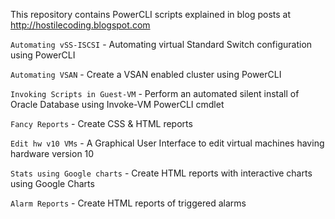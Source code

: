 This repository contains PowerCLI scripts explained in blog posts at http://hostilecoding.blogspot.com

`Automating vSS-ISCSI` - Automating virtual Standard Switch configuration using PowerCLI

`Automating VSAN` - Create a VSAN enabled cluster using PowerCLI

`Invoking Scripts in Guest-VM` - Perform an automated silent install of Oracle Database using Invoke-VM PowerCLI cmdlet

`Fancy Reports` - Create CSS & HTML reports 

`Edit hw v10 VMs` - A Graphical User Interface to edit virtual machines having hardware version 10

`Stats using Google charts` - Create HTML reports with interactive charts using Google Charts

`Alarm Reports` - Create HTML reports of triggered alarms